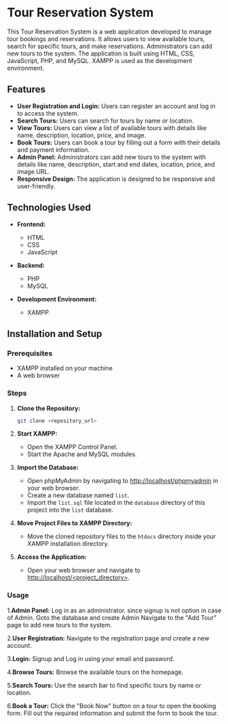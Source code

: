 # Tour Reservation System

This Tour Reservation System is a web application developed to manage tour bookings and reservations. It allows users to view available tours, search for specific tours, and make reservations. Administrators can add new tours to the system. The application is built using HTML, CSS, JavaScript, PHP, and MySQL. XAMPP is used as the development environment.

## Features

- **User Registration and Login:** Users can register an account and log in to access the system.
- **Search Tours:** Users can search for tours by name or location.
- **View Tours:** Users can view a list of available tours with details like name, description, location, price, and image.
- **Book Tours:** Users can book a tour by filling out a form with their details and payment information.
- **Admin Panel:** Administrators can add new tours to the system with details like name, description, start and end dates, location, price, and image URL.
- **Responsive Design:** The application is designed to be responsive and user-friendly.

## Technologies Used

- **Frontend:**
  - HTML
  - CSS
  - JavaScript

- **Backend:**
  - PHP
  - MySQL

- **Development Environment:**
  - XAMPP

## Installation and Setup

### Prerequisites

- XAMPP installed on your machine
- A web browser

### Steps

1. **Clone the Repository:**
   ```bash
   git clone <repository_url>

2. **Start XAMPP:**
   - Open the XAMPP Control Panel.
   - Start the Apache and MySQL modules.

3. **Import the Database:**
   - Open phpMyAdmin by navigating to [http://localhost/phpmyadmin](http://localhost/phpmyadmin) in your web browser.
   - Create a new database named `list`.
   - Import the `list.sql` file located in the `database` directory of this project into the `list` database.



4. **Move Project Files to XAMPP Directory:**
   - Move the cloned repository files to the `htdocs` directory inside your XAMPP installation directory.

5. **Access the Application:**
   - Open your web browser and navigate to [http://localhost/<project_directory>](http://localhost/<project_directory>).


### Usage
1.**Admin Panel:**
Log in as an administrator. since signup is not option in case of Admin. Goto the database and create Admin
Navigate to the "Add Tour" page to add new tours to the system.

2.**User Registration:**
Navigate to the registration page and create a new account.

3.**Login:**
Signup and Log in using your email and password.

4.**Browse Tours:**
Browse the available tours on the homepage.

5.**Search Tours:**
Use the search bar to find specific tours by name or location.

6.**Book a Tour:**
Click the "Book Now" button on a tour to open the booking form.
Fill out the required information and submit the form to book the tour.


